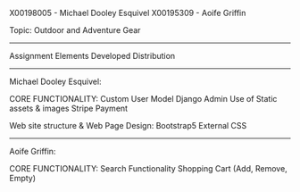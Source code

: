 X00198005 - Michael Dooley Esquivel
X00195309 - Aoife Griffin

Topic: Outdoor and Adventure Gear

--------------------------------------

Assignment Elements Developed Distribution

--------------------------------------

Michael Dooley Esquivel:

CORE FUNCTIONALITY:
Custom User Model
Django Admin
Use of Static assets & images
Stripe Payment

Web site structure & Web Page Design:
Bootstrap5
External CSS

--------------------------------------

Aoife Griffin:

CORE FUNCTIONALITY:
Search Functionality
Shopping Cart (Add, Remove, Empty)


